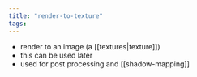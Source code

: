 ```yaml
---
title: "render-to-texture"
tags: 
---
```


- render to an image (a [[textures|texture]])
- this can be used later
- used for post processing and [[shadow-mapping]]
